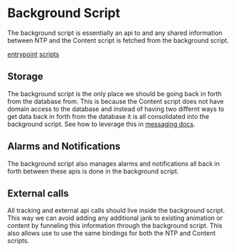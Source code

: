 # Background Script

The background script is essentially an api to and any shared information between NTP and the Content script is fetched from the background script.

[entrypoint](../src/background.js)
[scripts](../src/background)

## Storage

The background script is the only place we should be going back in forth from the database from. This is because the Content script does not have domain access to the database and instead of having two differnt ways to get data back in forth from the database it is all consolidated into the background script. See how to leverage this in [messaging docs](./messaging).

## Alarms and Notifications

The background script also manages alarms and notifications all back in forth between these apis is done in the background script.

## External calls

All tracking and external api calls should live inside the background script. This way we can avoid adding any additional jank to existing animation or content by funneling this information through the background script. This also allows use to use the same bindings for both the NTP and Content scripts.
